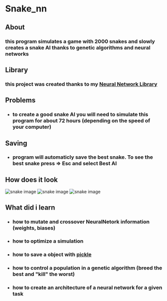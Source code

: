 # Snake_nn

##  About
### this program simulates a game with 2000 snakes and slowly creates a snake AI thanks to genetic algorithms and neural networks

## Library
### this project was created thanks to my [Neural Network Library](https://github.com/atOliverParkerMorgan/Neural_network-lib) 

## Problems 
* ### to create a good snake AI you will need to simulate this program for about 72 hours (depending on the speed of your computer)
## Saving
* ### program will automaticly save the best snake. To see the best snake press => Esc and select Best AI
## How does it look
![snake image](https://i.imgur.com/M3cRH4o.png)
![snake image](https://i.imgur.com/gEv8EO8.png)
![snake image](https://i.imgur.com/OF0asGL.png)

## What did i learn 
* ### how to mutate and crossover NeuralNetork information (weights, biases)
* ### how to optimize a simulation
* ### how to save a object with [pickle](https://docs.python.org/2/library/pickle.html)
* ### how to control a population in a genetic algorithm (breed the best and "kill" the worst)
* ### how to create an architecture of a neural network for a given task
